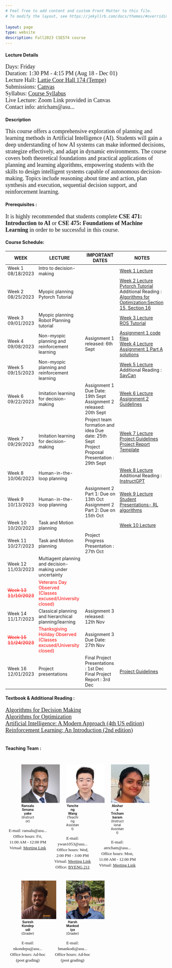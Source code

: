 ```yaml
---
# Feel free to add content and custom Front Matter to this file.
# To modify the layout, see https://jekyllrb.com/docs/themes/#overriding-theme-defaults

layout: page
type: website
description: Fall2023 CSE574 course
---
```

#### Lecture Details 
<font size='4' face='Times New Roman'>Days: Friday<br>
Duration: 1:30 PM - 4:15 PM (Aug 18 - Dec 01)<br>
Lecture Hall: <a href='http://www.asu.edu/map/interactive/?psCode=COOR' target='_blank'>Lattie Coor Hall 174 (Tempe)</a><br>
Submissions: <a href='https://canvas.asu.edu/courses/155869' target='_blank'>Canvas</a>
  <br>
Syllabus: <a href='https://canvas.asu.edu/courses/155869/files/folder/Syllabus' target='_blank'>Course Syllabus</a> <br>
Live Lecture: Zoom Link provided in Canvas <br>
Contact info: atricham@asu...
 </font>
  <br>
#### Description
<font size='4' face='Times New Roman'>This course offers a comprehensive exploration of planning and learning methods in Artificial Intelligence (AI). Students will gain a deep understanding of how AI systems can make informed decisions, strategize effectively, and adapt in dynamic environments. The course covers both theoretical foundations and practical applications of planning and learning algorithms, empowering students with the skills to design intelligent systems capable of autonomous decision-making. Topics include reasoning about time and action, plan synthesis and execution, sequential decision support, and reinforcement learning. </font>
 <br>
#### Prerequisites : 
<font size='4' face='Times New Roman'>It is highly recommended that students complete <b>CSE 471: Introduction to AI </b> or <b>CSE 475: Foundations of Machine Learning </b> in order to be successful in this course. </font>
 <br>
#### Course Schedule: 

| WEEK   | LECTURE                                  | IMPORTANT DATES | NOTES |
|----------------|------------------------------------------|-----------|-------|
| Week 1 <br> 08/18/2023 | Intro to decision-making               |           |   [Week 1 Lecture](/lectures/CSE574_23_week1_intro.pdf)|
| Week 2 <br> 08/25/2023 | Myopic planning <br> Pytorch Tutorial |           |[Week 2 Lecture](/lectures/CSE574_23_day2.pdf)<br>[Pytorch Tutorial](/lectures/Tutorial_Materials.zip)<br>Additional Reading :<br>[Algorithms for Optimization:Section 15, Section 16](https://algorithmsbook.com/optimization/files/optimization.pdf)|
| Week 3 <br> 09/01/2023 | Myopic planning <br> Robot Planning tutorial |         | [Week 3 Lecture](/lectures/CSE574_23_day3.pdf)<br>[ROS Tutorial](/lectures/Intro_to_ROS.pdf)      |
| Week 4 <br> 09/08/2023 | Non-myopic planning and reinforcement learning |    Assignment 1 released: 6th Sept | [Assignment 1 code files](/lectures/CSE574_Assignment1_executables.zip)   <br>    [Week 4 Lecture](/lectures/CSE574_23_day4.pdf) <br>[Assignment 1 Part A solutions](/lectures/CSE574_23_assignment1_part1_solutions.pdf) |
| Week 5 <br> 09/15/2023 | Non-myopic planning and reinforcement learning |           | [Week 5 Lecture](/lectures/CSE574_23_day5.pdf) <br>   Additional Reading : <br> [SayCan](https://say-can.github.io/assets/palm_saycan.pdf) |
| Week 6 <br> 09/22/2023 | Imitation learning for decision-making |    Assignment 1 Due Date: 19th Sept<br> Assignment 2 released: 20th Sept     | [Week 6 Lecture](/lectures/CSE574_23_day7.pdf)<br>  [Assignment 2 Guidelines](/lectures/CSE574_Guidelines_Assignment2.pdf)   |
| Week 7 <br> 09/29/2023 | Imitation learning for decision-making | Project team formation and idea Due date: 25th Sept<br> Project Proposal Presentation : 29th Sept      | [Week 7 Lecture](/lectures/CSE574_23_week7.pdf) <br>[Project Guidelines](/lectures/CSE574__Project_Guidelines_Updated.pdf) <br>  [Project Report Template](/lectures/CSE574_project_report_template.zip)    |
| Week 8 <br> 10/06/2023 | Human-in-the-loop planning             |           | [Week 8 Lecture](/lectures/CSE574_23_week8.pdf)<br>  Additional Reading :<br>[InstructGPT](https://arxiv.org/pdf/2203.02155.pdf)    |
| Week 9 <br> 10/13/2023 | Human-in-the-loop planning             |   Assignment 2 Part 1: Due on 13th Oct <br>   Assignment 2 Part 2: Due on 15th Oct    |   [Week 9 Lecture](/lectures/CSE574_23_week9.pdf)  <br> [Student Presentations- RL algorithms](/lectures/RLalgorithms.pdf)  |
| Week 10 <br> 10/20/2023 | Task and Motion planning               |           |   [Week 10 Lecture](/lectures/CSE574_23_week10.pdf)    |
| Week 11 <br> 10/27/2023 | Task and Motion planning               |   Project Progress Presentation : 27th Oct       |       |
| Week 12 <br> 11/03/2023 | Multiagent planning and decision-making under uncertainty |           |       |
| <span style="color:red; text-decoration:line-through;">Week 13 <br> 11/10/2023</span> | <span style="color:red;">Veterans Day Observed <br> (Classes excused/University closed)</span>  |           |       |
| Week 14 <br> 11/17/2023 | Classical planning and hierarchical planning/learning |  Assignment 3 released: 12th Nov        |       |
| <span style="color:red; text-decoration:line-through;">Week 15 <br> 11/24/2023</span> | <span style="color:red;">Thanksgiving Holiday Observed <br> (Classes excused/University closed)</span> |    Assignment 3 Due Date: 27th Nov          |       |
| Week 16 <br> 12/01/2023 | Project presentations                | Final Project Presentations : 1st Dec <br> Final Project Report : 3rd Dec         |  [Project Guidelines](/lectures/CSE574__Project_Guidelines_Updated.pdf)     |



#### Textbook & Additional Reading : 
<font size='4' face='Times New Roman'><a href='https://algorithmsbook.com/files/dm.pdf' target='_blank'>Algorithms for Decision Making </a><br>
<a href='https://algorithmsbook.com/optimization/files/optimization.pdf' target='_blank'>Algorithms for Optimization</a> <br>
<a href='https://aima.cs.berkeley.edu/' target='_blank'>Artificial Intelligence: A Modern Approach (4th US edition)</a> <br>
<a href='https://www.andrew.cmu.edu/course/10-703/textbook/BartoSutton.pdf' target='_blank'> Reinforcement Learning: An Introduction (2nd edition)</a><br>
</font>
<br>


#### Teaching Team : <br>

<style>
  .person {
    padding: 10px;
    text-align: center;
    max-width: 120px; /* Adjust as needed */
  }
  
  .person img {
    max-width: 120px;
    max-height: 120px;
  }

  .person figcaption {
    font-size: 10px; /* Adjust the font size as needed */
  }
</style>

<div style="display: flex; flex-wrap: wrap;">
  <div class="person">
    <figure class="img-container">
      <img src="images/prof.jpeg" alt="prof">
      <figcaption><b>Ransalu Senanayake</b><br>(Instructor)</figcaption>
    </figure>
    <font size='2' face='Times New Roman'>
      E-mail: ransalu@asu...<br>
      Office hours: Fri, 11:00 AM - 12:00 PM<br>
      Virtual: <a href='https://asu.zoom.us/j/86531265486' target='_blank'>Meeting Link</a><br>
    </font>
  </div>

  <div class="person">
    <figure class="img-container">
      <img src="images/yancheng.jpg" alt="Yancheng Wang">
      <figcaption><b>Yancheng Wang</b><br>(Teaching Assistant)</figcaption>
    </figure>
    <font size='2' face='Times New Roman'>
      E-mail: ywan1053@asu...<br>
      Office hours: Wed, 2:00 PM - 3:00 PM<br>
      Virtual: <a href='https://asu.zoom.us/j/7737185236' target='_blank'>Meeting Link</a><br>
      Office: <a href='https://www.asu.edu/map/interactive/?psCode=BYENG' target='_blank'>BYENG 211</a><br>
    </font>
  </div>

  <div class="person">
    <figure class="img-container">
      <img src="images/akshara.jpeg" alt="Akshara">
      <figcaption><b>Akshara Trichambaram</b><br>(Instructional Assistant)</figcaption>
    </figure>
    <font size='2' face='Times New Roman'>
      E-mail: atricham@asu...<br>
      Office hours: Mon, 11:00 AM - 12:00 PM<br>
      Virtual: <a href='https://asu.zoom.us/j/83254800465' target='_blank'>Meeting Link</a><br>
    </font>
  </div>

  <div class="person">
    <figure class="img-container">
      <img src="images/suresh.jpeg" alt="suresh">
      <figcaption><b>Suresh Kondepudi</b><br>(Grader)</figcaption>
    </figure>
    <font size='2' face='Times New Roman'>
      E-mail: nkondepu@asu...<br>
      Office hours: Ad-hoc (post grading)
    </font>
  </div>

  <div class="person">
    <figure class="img-container">
      <img src="images/harsh.jpg" alt="Harsh">
      <figcaption><b>Harsh Mankodiya</b><br>(Grader)</figcaption>
    </figure>
    <font size='2' face='Times New Roman'>
      E-mail: hmankodi@asu...<br>
      Office hours: Ad-hoc (post grading)
    </font>
  </div>
</div>
